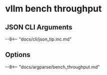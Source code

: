 # vllm bench throughput

## JSON CLI Arguments

--8<-- "docs/cli/json_tip.inc.md"

## Options

--8<-- "docs/argparse/bench_throughput.md"
